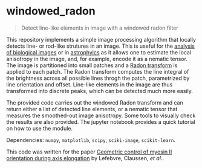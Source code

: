 # windowed_radon
> Detect line-like elements in image with a windowed radon filter

This repository implements a simple image processing algorithm that locally detects line- or rod-like strutures in an image. This is useful for the [analysis of biological images](https://elifesciences.org/articles/27454) or in [astrophyics](https://doi.org/10.1051/0004-6361:20021571) as it allows one to estimate the local anisotropy in the image, and, for example, encode it as a nematic tensor. The image is partitioned into small patches and a [Radon transform](https://en.wikipedia.org/wiki/Radon_transform) is applied to each patch. The Radon transform computes the line integral of the brightness across all possible lines throgh the patch, parametrized by line orientation and offset. Line-like elements in the image are thus transformed into discrete peaks, which can be detected much more easily.

The provided code carries out the windowed Radon transform and can return either a list of detected line elements, or a nematic tensor that measures the smoothed-out image anisotropy. Some tools to visually check the results are also provided. The jupyter notebook provides a quick tutorial on how to use the module.

Dependencies: `numpy`, `matplotlib`, `scipy`, `sciki-image`, `scikit-learn`.

This code was written for the paper [Geometric control of myosin II orientation during axis elongation](https://elifesciences.org/articles/78787) by Lefebvre, Claussen, _et al._.
